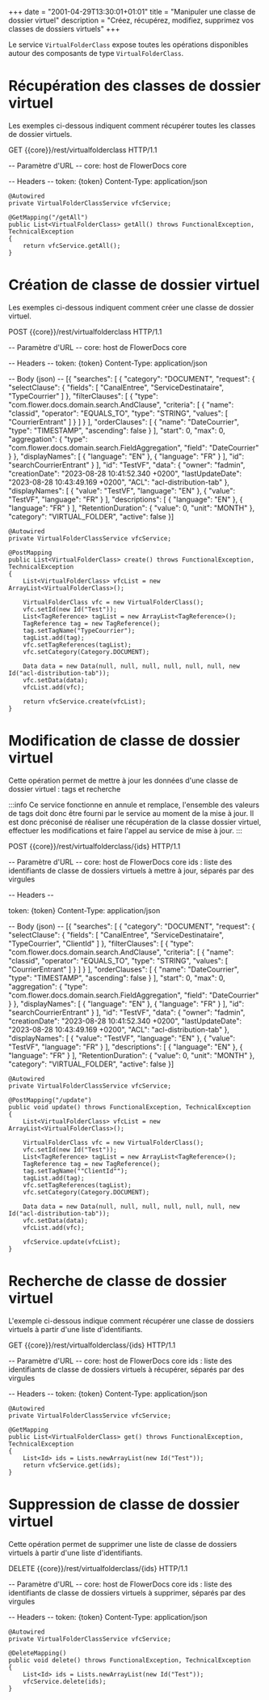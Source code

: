 +++
date = "2001-04-29T13:30:01+01:01"
title = "Manipuler une classe de dossier virtuel"
description = "Créez, récupérez, modifiez, supprimez vos classes de dossiers virtuels"
+++

Le service `VirtualFolderClass` expose toutes les opérations disponibles autour des composants de type `VirtualFolderClass`.

# Récupération des classes de dossier virtuel

Les exemples ci-dessous indiquent comment récupérer toutes les classes de dossier virtuels.

GET {{core}}/rest/virtualfolderclass HTTP/1.1

-- Paramètre d'URL -- 
core: host de FlowerDocs core

-- Headers -- 
token: {token}
Content-Type: application/json

	@Autowired
    private VirtualFolderClassService vfcService;

    @GetMapping("/getAll")
    public List<VirtualFolderClass> getAll() throws FunctionalException, TechnicalException
    {
        return vfcService.getAll();
    }

# Création de classe de dossier virtuel

Les exemples ci-dessous indiquent comment créer une classe de dossier virtuel. 

POST {{core}}/rest/virtualfolderclass HTTP/1.1

-- Paramètre d'URL -- 
core: host de FlowerDocs core

-- Headers -- 
token: {token}
Content-Type: application/json

-- Body (json) --
[{
    "searches": [
      {
        "category": "DOCUMENT",
        "request": {
          "selectClause": {
            "fields": [
              "CanalEntree",
              "ServiceDestinataire",
              "TypeCourrier"
            ]
          },
          "filterClauses": [
            {
              "type": "com.flower.docs.domain.search.AndClause",
              "criteria": [
                {
                  "name": "classid",
                  "operator": "EQUALS_TO",
                  "type": "STRING",
                  "values": [
                    "CourrierEntrant"
                  ]
                }
              ]
            }
          ],
          "orderClauses": [
            {
              "name": "DateCourrier",
              "type": "TIMESTAMP",
              "ascending": false
            }
          ],
          "start": 0,
          "max": 0,
          "aggregation": {
            "type": "com.flower.docs.domain.search.FieldAggregation",
            "field": "DateCourrier"
          }
        },
        "displayNames": [
          {
            "language": "EN"
          },
          {
            "language": "FR"
          }
        ],
        "id": "searchCourrierEntrant"
      }
    ],
    "id": "TestVF",
    "data": {
      "owner": "fadmin",
      "creationDate": "2023-08-28 10:41:52.340 +0200",
      "lastUpdateDate": "2023-08-28 10:43:49.169 +0200",
      "ACL": "acl-distribution-tab"
    },
    "displayNames": [
      {
        "value": "TestVF",
        "language": "EN"
      },
      {
        "value": "TestVF",
        "language": "FR"
      }
    ],
    "descriptions": [
      {
        "language": "EN"
      },
      {
        "language": "FR"
      }
    ],
    "RetentionDuration": {
      "value": 0,
      "unit": "MONTH"
    },
    "category": "VIRTUAL_FOLDER",
    "active": false
}]

	@Autowired
    private VirtualFolderClassService vfcService;
    
	@PostMapping
    public List<VirtualFolderClass> create() throws FunctionalException, TechnicalException
    {
        List<VirtualFolderClass> vfcList = new ArrayList<VirtualFolderClass>();

        VirtualFolderClass vfc = new VirtualFolderClass();
        vfc.setId(new Id("Test"));
        List<TagReference> tagList = new ArrayList<TagReference>();
        TagReference tag = new TagReference();
        tag.setTagName("TypeCourrier");
        tagList.add(tag);
        vfc.setTagReferences(tagList);
        vfc.setCategory(Category.DOCUMENT);

        Data data = new Data(null, null, null, null, null, null, new Id("acl-distribution-tab"));
        vfc.setData(data);
        vfcList.add(vfc);

        return vfcService.create(vfcList);
    }
	

# Modification de classe de dossier virtuel

Cette opération permet de mettre à jour les données d'une classe de dossier virtuel : tags et recherche

:::info
Ce service fonctionne en annule et remplace, l'ensemble des valeurs de tags doit donc être fourni par le service au moment de la mise à jour. Il est donc préconisé de réaliser une récupération de la classe dossier virtuel, effectuer les modifications et faire l'appel au service de mise à jour.
:::

POST {{core}}/rest/virtualfolderclass/{ids} HTTP/1.1

-- Paramètre d'URL -- 
core: host de FlowerDocs core
ids : liste des identifiants de classe de dossiers virtuels à mettre à jour, séparés par des virgules

-- Headers --

token: {token}
Content-Type: application/json

-- Body (json) --
[{
    "searches": [
      {
        "category": "DOCUMENT",
        "request": {
          "selectClause": {
            "fields": [
              "CanalEntree",
              "ServiceDestinataire",
              "TypeCourrier",
			  "ClientId"
            ]
          },
          "filterClauses": [
            {
              "type": "com.flower.docs.domain.search.AndClause",
              "criteria": [
                {
                  "name": "classid",
                  "operator": "EQUALS_TO",
                  "type": "STRING",
                  "values": [
                    "CourrierEntrant"
                  ]
                }
              ]
            }
          ],
          "orderClauses": [
            {
              "name": "DateCourrier",
              "type": "TIMESTAMP",
              "ascending": false
            }
          ],
          "start": 0,
          "max": 0,
          "aggregation": {
            "type": "com.flower.docs.domain.search.FieldAggregation",
            "field": "DateCourrier"
          }
        },
        "displayNames": [
          {
            "language": "EN"
          },
          {
            "language": "FR"
          }
        ],
        "id": "searchCourrierEntrant"
      }
    ],
    "id": "TestVF",
    "data": {
      "owner": "fadmin",
      "creationDate": "2023-08-28 10:41:52.340 +0200",
      "lastUpdateDate": "2023-08-28 10:43:49.169 +0200",
      "ACL": "acl-distribution-tab"
    },
    "displayNames": [
      {
        "value": "TestVF",
        "language": "EN"
      },
      {
        "value": "TestVF",
        "language": "FR"
      }
    ],
    "descriptions": [
      {
        "language": "EN"
      },
      {
        "language": "FR"
      }
    ],
    "RetentionDuration": {
      "value": 0,
      "unit": "MONTH"
    },
    "category": "VIRTUAL_FOLDER",
    "active": false
}]

	@Autowired
	private VirtualFolderClassService vfcService;
    
	@PostMapping("/update")
    public void update() throws FunctionalException, TechnicalException
    {
        List<VirtualFolderClass> vfcList = new ArrayList<VirtualFolderClass>();

        VirtualFolderClass vfc = new VirtualFolderClass();
        vfc.setId(new Id("Test"));
        List<TagReference> tagList = new ArrayList<TagReference>();
        TagReference tag = new TagReference();
        tag.setTagName(""ClientId"");
        tagList.add(tag);
        vfc.setTagReferences(tagList);
        vfc.setCategory(Category.DOCUMENT);

        Data data = new Data(null, null, null, null, null, null, new Id("acl-distribution-tab"));
        vfc.setData(data);
        vfcList.add(vfc);

        vfcService.update(vfcList);
    }


# Recherche de classe de dossier virtuel

L'exemple ci-dessous indique comment récupérer une classe de dossiers virtuels à partir d'une liste d'identifiants.

GET {{core}}/rest/virtualfolderclass/{ids} HTTP/1.1

-- Paramètre d'URL -- 
core: host de FlowerDocs core
ids : liste des identifiants de classe de dossiers virtuels à récupérer, séparés par des virgules

-- Headers --
token: {token}
Content-Type: application/json

	@Autowired
	private VirtualFolderClassService vfcService;
	
    @GetMapping
    public List<VirtualFolderClass> get() throws FunctionalException, TechnicalException
    {
        List<Id> ids = Lists.newArrayList(new Id("Test"));
        return vfcService.get(ids);
    }


# Suppression de classe de dossier virtuel

Cette opération permet de supprimer une liste de classe de dossiers virtuels à partir d'une liste d'identifiants.

DELETE {{core}}/rest/virtualfolderclass/{ids} HTTP/1.1

-- Paramètre d'URL -- 
core: host de FlowerDocs core
ids : liste des identifiants de classe de dossiers virtuels à supprimer, séparés par des virgules

-- Headers --
token: {token}
Content-Type: application/json

	@Autowired
	private VirtualFolderClassService vfcService;
	
    @DeleteMapping()
    public void delete() throws FunctionalException, TechnicalException
    {
        List<Id> ids = Lists.newArrayList(new Id("Test"));
        vfcService.delete(ids);
    }

